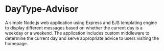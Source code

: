 # DayType-Advisor
A simple Node.js web application using Express and EJS templating engine to display different messages based on whether the current day is a weekday or a weekend. The application includes custom middleware to determine the current day and serve appropriate advice to users visiting the homepage.
